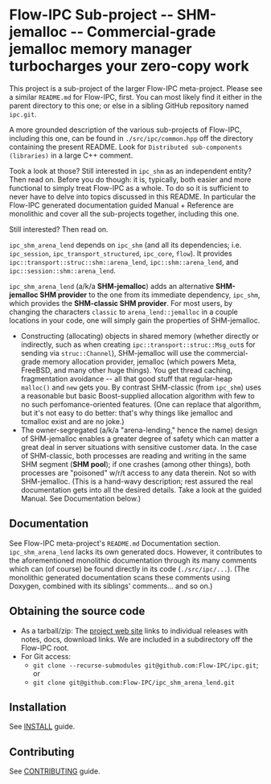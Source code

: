 # Flow-IPC Sub-project -- SHM-jemalloc -- Commercial-grade jemalloc memory manager turbocharges your zero-copy work

This project is a sub-project of the larger Flow-IPC meta-project.  Please see
a similar `README.md` for Flow-IPC, first.  You can most likely find it either in the parent
directory to this one; or else in a sibling GitHub repository named `ipc.git`.

A more grounded description of the various sub-projects of Flow-IPC, including this one, can be found
in `./src/ipc/common.hpp` off the directory containing the present README.  Look for
`Distributed sub-components (libraries)` in a large C++ comment.

Took a look at those?  Still interested in `ipc_shm` as an independent entity?  Then read on.
Before you do though: it is, typically, both easier and more functional to simply treat Flow-IPC as a whole.
To do so it is sufficient to never have to delve into topics discussed in this README.  In particular
the Flow-IPC generated documentation guided Manual + Reference are monolithic and cover all the
sub-projects together, including this one.

Still interested?  Then read on.

`ipc_shm_arena_lend` depends on `ipc_shm` (and all its dependencies; i.e. `ipc_session`, `ipc_transport_structured`,
`ipc_core`, `flow`).  It provides `ipc::transport::struc::shm::arena_lend`, `ipc::shm::arena_lend`, and
`ipc::session::shm::arena_lend`.

`ipc_shm_arena_lend` (a/k/a **SHM-jemalloc**) adds an alternative **SHM-jemalloc SHM provider** to the one from
its immediate dependency, `ipc_shm`, which provides the **SHM-classic SHM provider**.
For most users, by changing the characters `classic` to `arena_lend::jemalloc` in a couple locations in
your code, one will simply gain the properties of SHM-jemalloc.

  - Constructing (allocating) objects in shared memory (whether directly or indirectly, such as when
    creating `ipc::transport::struc::Msg_out`s for sending via `struc::Channel`), SHM-jemalloc will use
    the commercial-grade memory allocation provider, jemalloc (which powers Meta, FreeBSD, and many other
    huge things).  You get thread caching, fragmentation avoidance -- all that good stuff that regular-heap
    `malloc()` and `new` gets you.  By contrast SHM-classic (from `ipc_shm`) uses a reasonable but basic
    Boost-supplied allocation algorithm with few to no such perfomance-oriented features.  (One can replace
    that algorithm, but it's not easy to do better: that's why things like jemalloc and tcmalloc exist and
    are no joke.)
  - The owner-segregated (a/k/a "arena-lending," hence the name) design of SHM-jemalloc enables a greater
    degree of safety which can matter a great deal in server situations with sensitive customer data.
    In the case of SHM-classic, both processes are reading and writing in the same SHM segment (**SHM pool**);
    if one crashes (among other things), both processes are "poisoned" w/r/t access to any data therein.
    Not so with SHM-jemalloc.  (This is a hand-wavy description; rest assured the real documentation gets into
    all the desired details.  Take a look at the guided Manual.  See Documentation below.)

## Documentation

See Flow-IPC meta-project's `README.md` Documentation section.  `ipc_shm_arena_lend` lacks its own generated docs.
However, it contributes to the aforementioned monolithic documentation through its many comments which can
(of course) be found directly in its code (`./src/ipc/...`).  (The monolithic generated documentation scans
these comments using Doxygen, combined with its siblings' comments... and so on.)

## Obtaining the source code

- As a tarball/zip: The [project web site](https://flow-ipc.github.io) links to individual releases with notes, docs,
  download links.  We are included in a subdirectory off the Flow-IPC root.
- For Git access:
  - `git clone --recurse-submodules git@github.com:Flow-IPC/ipc.git`; or
  - `git clone git@github.com:Flow-IPC/ipc_shm_arena_lend.git`

## Installation

See [INSTALL](./INSTALL.md) guide.

## Contributing

See [CONTRIBUTING](./CONTRIBUTING.md) guide.
